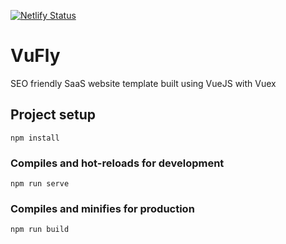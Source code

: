 [![Netlify Status](https://api.netlify.com/api/v1/badges/3abba714-cdc0-41a6-a2e7-39f69d6bbaa3/deploy-status)](https://app.netlify.com/sites/vufly/deploys)

# VuFly
SEO friendly SaaS website template built using VueJS with Vuex

## Project setup
```
npm install
```

### Compiles and hot-reloads for development
```
npm run serve
```

### Compiles and minifies for production
```
npm run build
```
